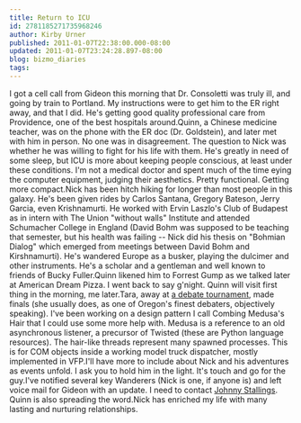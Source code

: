 ```yaml
---
title: Return to ICU
id: 2781185271735968246
author: Kirby Urner
published: 2011-01-07T22:38:00.000-08:00
updated: 2011-01-07T23:24:28.897-08:00
blog: bizmo_diaries
tags: 
---
```


I got a cell call from Gideon this morning that Dr. Consoletti was truly ill, and going by train to Portland.  My instructions were to get him to the ER right away, and that I did.  He's getting good quality professional care from Providence, one of the best hospitals around.Quinn, a Chinese medicine teacher, was on the phone with the ER doc (Dr. Goldstein), and later met with him in person. No one was in disagreement.  The question to Nick was whether he was willing to fight for his life with them.  He's greatly in need of some sleep, but ICU is more about keeping people conscious, at least under these conditions.  I'm not a medical doctor and spent much of the time eying the computer equipment, judging their aesthetics.  Pretty functional.  Getting more compact.Nick has been hitch hiking for longer than most people in this galaxy.  He's been given rides by Carlos Santana, Gregory Bateson, Jerry Garcia, even Krishnamurti.  He worked with Ervin Laszlo's Club of Budapest as in intern with The Union "without walls" Institute and attended Schumacher College in England (David Bohm was supposed to be teaching that semester, but his health was failing -- Nick did his thesis on "Bohmian Dialog" which emerged from meetings between David Bohm and Kirshnamurti).  He's wandered Europe as a busker, playing the dulcimer and other instruments. He's a scholar and a gentleman and well known to friends of Bucky Fuller.Quinn likened him to Forrest Gump as we talked later at American Dream Pizza.  I went back to say g'night.  Quinn will visit first thing in the morning, me later.Tara, away at [a debate tournament](http://worldgame.blogspot.com/2010/12/judging-day.html), made finals (she usually does, as one of Oregon's finest debaters, objectively speaking).  I've been working on a design pattern I call Combing Medusa's Hair that I could use some more help with.  Medusa is a reference to an old asynchronous listener, a precursor of Twisted (these are Python language resources).  The hair-like threads represent many spawned processes. This is for COM objects inside a working model truck dispatcher, mostly implemented in VFP.I'll have more to include about Nick and his adventures as events unfold. I ask you to hold him in the light.  It's touch and go for the guy.I've notified several key Wanderers (Nick is one, if anyone is) and left voice mail for Gideon with an update.  I need to contact [Johnny Stallings](http://worldgame.blogspot.com/2004/10/king-lear-play-review.html). Quinn is also spreading the word.Nick has enriched my life with many lasting and nurturing relationships.